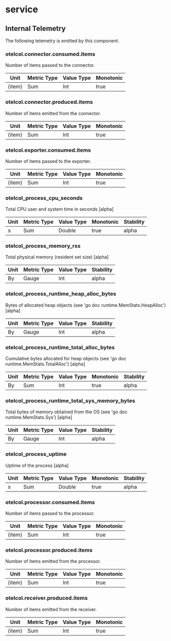 [comment]: <> (Code generated by mdatagen. DO NOT EDIT.)

# service

## Internal Telemetry

The following telemetry is emitted by this component.

### otelcol.connector.consumed.items

Number of items passed to the connector.

| Unit | Metric Type | Value Type | Monotonic |
| ---- | ----------- | ---------- | --------- |
| {item} | Sum | Int | true |

### otelcol.connector.produced.items

Number of items emitted from the connector.

| Unit | Metric Type | Value Type | Monotonic |
| ---- | ----------- | ---------- | --------- |
| {item} | Sum | Int | true |

### otelcol.exporter.consumed.items

Number of items passed to the exporter.

| Unit | Metric Type | Value Type | Monotonic |
| ---- | ----------- | ---------- | --------- |
| {item} | Sum | Int | true |

### otelcol_process_cpu_seconds

Total CPU user and system time in seconds [alpha]

| Unit | Metric Type | Value Type | Monotonic | Stability |
| ---- | ----------- | ---------- | --------- | --------- |
| s | Sum | Double | true | alpha |

### otelcol_process_memory_rss

Total physical memory (resident set size) [alpha]

| Unit | Metric Type | Value Type | Stability |
| ---- | ----------- | ---------- | --------- |
| By | Gauge | Int | alpha |

### otelcol_process_runtime_heap_alloc_bytes

Bytes of allocated heap objects (see 'go doc runtime.MemStats.HeapAlloc') [alpha]

| Unit | Metric Type | Value Type | Stability |
| ---- | ----------- | ---------- | --------- |
| By | Gauge | Int | alpha |

### otelcol_process_runtime_total_alloc_bytes

Cumulative bytes allocated for heap objects (see 'go doc runtime.MemStats.TotalAlloc') [alpha]

| Unit | Metric Type | Value Type | Monotonic | Stability |
| ---- | ----------- | ---------- | --------- | --------- |
| By | Sum | Int | true | alpha |

### otelcol_process_runtime_total_sys_memory_bytes

Total bytes of memory obtained from the OS (see 'go doc runtime.MemStats.Sys') [alpha]

| Unit | Metric Type | Value Type | Stability |
| ---- | ----------- | ---------- | --------- |
| By | Gauge | Int | alpha |

### otelcol_process_uptime

Uptime of the process [alpha]

| Unit | Metric Type | Value Type | Monotonic | Stability |
| ---- | ----------- | ---------- | --------- | --------- |
| s | Sum | Double | true | alpha |

### otelcol.processor.consumed.items

Number of items passed to the processor.

| Unit | Metric Type | Value Type | Monotonic |
| ---- | ----------- | ---------- | --------- |
| {item} | Sum | Int | true |

### otelcol.processor.produced.items

Number of items emitted from the processor.

| Unit | Metric Type | Value Type | Monotonic |
| ---- | ----------- | ---------- | --------- |
| {item} | Sum | Int | true |

### otelcol.receiver.produced.items

Number of items emitted from the receiver.

| Unit | Metric Type | Value Type | Monotonic |
| ---- | ----------- | ---------- | --------- |
| {item} | Sum | Int | true |
